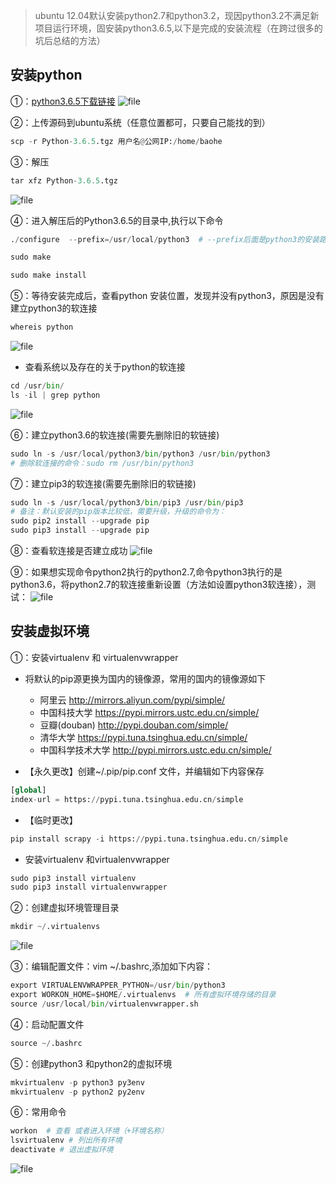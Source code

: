 > ubuntu 12.04默认安装python2.7和python3.2，现因python3.2不满足新项目运行环境，固安装python3.6.5,以下是完成的安装流程（在跨过很多的坑后总结的方法）

## 安装python 

①：[python3.6.5下载链接](https://www.python.org/downloads/release/python-365/ "python3.6.5下载链接")
![file](http://sswss5.cn/wp-content/uploads/2020/06/5eee1fc395fe6.png)

②：上传源码到ubuntu系统（任意位置都可，只要自己能找的到）
```python
scp -r Python-3.6.5.tgz 用户名@公网IP:/home/baohe
```

③：解压
```python
tar xfz Python-3.6.5.tgz
```
![file](http://sswss5.cn/wp-content/uploads/2020/06/5eee21455cde3.png)

④：进入解压后的Python3.6.5的目录中,执行以下命令
```python
./configure  --prefix=/usr/local/python3  # --prefix后面是python3的安装路径

sudo make

sudo make install
```

⑤：等待安装完成后，查看python 安装位置，发现并没有python3，原因是没有建立python3的软连接
```python
whereis python
```
![file](http://sswss5.cn/wp-content/uploads/2020/06/5eee22ee8ba9f.png)

- 查看系统以及存在的关于python的软连接
```python
cd /usr/bin/
ls -il | grep python
```
![file](http://sswss5.cn/wp-content/uploads/2020/08/5f2a5fd1e5d6b.png)


⑥：建立python3.6的软连接(需要先删除旧的软链接)
```python
sudo ln -s /usr/local/python3/bin/python3 /usr/bin/python3
# 删除软连接的命令：sudo rm /usr/bin/python3
```

⑦：建立pip3的软连接(需要先删除旧的软链接)
```python
sudo ln -s /usr/local/python3/bin/pip3 /usr/bin/pip3
# 备注：默认安装的pip版本比较低，需要升级，升级的命令为：
sudo pip2 install --upgrade pip
sudo pip3 install --upgrade pip
```

⑧：查看软连接是否建立成功
![file](http://sswss5.cn/wp-content/uploads/2020/06/5eee2450ed0c7.png)

⑨：如果想实现命令python2执行的python2.7,命令python3执行的是python3.6，将python2.7的软连接重新设置（方法如设置python3软连接），测试：
![file](http://sswss5.cn/wp-content/uploads/2020/06/5eee25ca5ca68.png)

## 安装虚拟环境
①：安装virtualenv 和 virtualenvwrapper

- 将默认的pip源更换为国内的镜像源，常用的国内的镜像源如下
	- 阿里云 http://mirrors.aliyun.com/pypi/simple/ 
	- 中国科技大学 https://pypi.mirrors.ustc.edu.cn/simple/ 
	- 豆瓣(douban) http://pypi.douban.com/simple/ 
	-  清华大学 https://pypi.tuna.tsinghua.edu.cn/simple/ 
	- 中国科学技术大学 http://pypi.mirrors.ustc.edu.cn/simple/

- 【永久更改】创建~/.pip/pip.conf 文件，并编辑如下内容保存
```python
[global]
index-url = https://pypi.tuna.tsinghua.edu.cn/simple
```

- 【临时更改】
```python
pip install scrapy -i https://pypi.tuna.tsinghua.edu.cn/simple
```

- 安装virtualenv 和virtualenvwrapper
```python
sudo pip3 install virtualenv
sudo pip3 install virtualenvwrapper
```

②：创建虚拟环境管理目录
```python
mkdir ~/.virtualenvs
```
![file](http://sswss5.cn/wp-content/uploads/2020/06/5eee293940c19.png)

③：编辑配置文件：vim ~/.bashrc,添加如下内容：
```python
export VIRTUALENVWRAPPER_PYTHON=/usr/bin/python3
export WORKON_HOME=$HOME/.virtualenvs  # 所有虚拟环境存储的目录
source /usr/local/bin/virtualenvwrapper.sh
```

④：启动配置文件
```python
source ~/.bashrc
```

⑤：创建python3 和python2的虚拟环境
```python
mkvirtualenv -p python3 py3env
mkvirtualenv -p python2 py2env
```

⑥：常用命令
```python
workon  # 查看 或者进入环境（+环境名称）
lsvirtualenv # 列出所有环境
deactivate # 退出虚拟环境
```
![file](http://sswss5.cn/wp-content/uploads/2020/06/5eee2ae1653a7.png)
